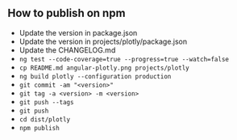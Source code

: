 ## How to publish on npm

* Update the version in package.json
* Update the version in projects/plotly/package.json
* Update the CHANGELOG.md
* `ng test --code-coverage=true --progress=true --watch=false`
* `cp README.md angular-plotly.png projects/plotly`
* `ng build plotly --configuration production`
* `git commit -am "<version>"`
* `git tag -a <version> -m <version>`
* `git push --tags`
* `git push`
* `cd dist/plotly`
* `npm publish`
